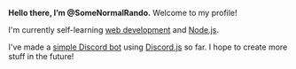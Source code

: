 **Hello there, I’m @SomeNormalRando.** Welcome to my profile!

I'm currently self-learning [web development](https://www.w3schools.com/whatis/) and [Node.js](https://nodejs.org/).

I've made a [simple Discord bot](https://discord.com/oauth2/authorize?client_id=812960290718482483&scope=bot&permissions=808971384) using [Discord.js](https://discord.js.org/) so far.
I hope to create more stuff in the future!
